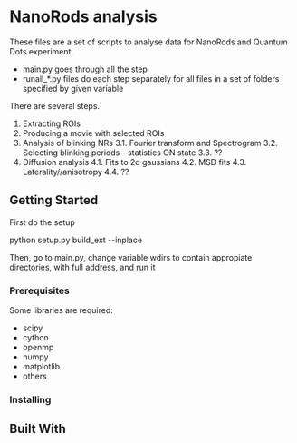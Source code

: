 # NanoRods analysis

These files are a set of scripts to analyse data for NanoRods and Quantum Dots experiment.
* main.py goes through all the step
* runall_*.py files do each step separately for all files in a set of folders specified  by
given variable

There are several steps.
   1. Extracting ROIs
   2. Producing a movie with selected ROIs
   3. Analysis of blinking NRs
     3.1. Fourier transform and Spectrogram
     3.2. Selecting blinking periods - statistics ON state 
     3.3. ??
   4. Diffusion analysis
     4.1. Fits to 2d gaussians
     4.2. MSD fits
     4.3. Laterality//anisotropy
     4.4. ??


## Getting Started

First do the setup

python setup.py build_ext --inplace

Then, go to main.py, change variable wdirs to contain appropiate directories, with full address,
and run it

### Prerequisites

Some libraries are required:
 - scipy
 - cython
 - openmp
 - numpy
 - matplotlib
 - others

### Installing

## Built With
